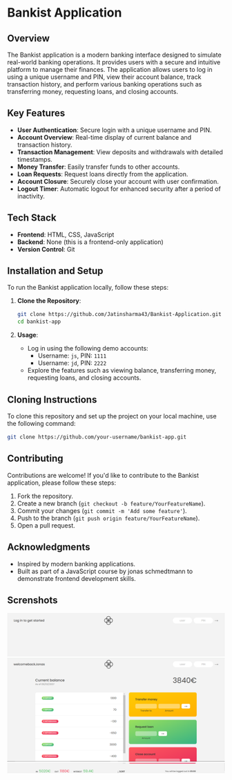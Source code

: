 # Bankist Application

## Overview

The Bankist application is a modern banking interface designed to simulate real-world banking operations. It provides users with a secure and intuitive platform to manage their finances. The application allows users to log in using a unique username and PIN, view their account balance, track transaction history, and perform various banking operations such as transferring money, requesting loans, and closing accounts.

## Key Features

- **User Authentication**: Secure login with a unique username and PIN.
- **Account Overview**: Real-time display of current balance and transaction history.
- **Transaction Management**: View deposits and withdrawals with detailed timestamps.
- **Money Transfer**: Easily transfer funds to other accounts.
- **Loan Requests**: Request loans directly from the application.
- **Account Closure**: Securely close your account with user confirmation.
- **Logout Timer**: Automatic logout for enhanced security after a period of inactivity.

## Tech Stack

- **Frontend**: HTML, CSS, JavaScript
- **Backend**: None (this is a frontend-only application)
- **Version Control**: Git

## Installation and Setup

To run the Bankist application locally, follow these steps:

1. **Clone the Repository**:

   ```bash
   git clone https://github.com/Jatinsharma43/Bankist-Application.git
   cd bankist-app
   ```

2. **Usage**:
   - Log in using the following demo accounts:
     - Username: `js`, PIN: `1111`
     - Username: `jd`, PIN: `2222`
   - Explore the features such as viewing balance, transferring money, requesting loans, and closing accounts.

## Cloning Instructions

To clone this repository and set up the project on your local machine, use the following command:

```bash
git clone https://github.com/your-username/bankist-app.git
```

## Contributing

Contributions are welcome! If you'd like to contribute to the Bankist application, please follow these steps:

1. Fork the repository.
2. Create a new branch (`git checkout -b feature/YourFeatureName`).
3. Commit your changes (`git commit -m 'Add some feature'`).
4. Push to the branch (`git push origin feature/YourFeatureName`).
5. Open a pull request.

## Acknowledgments

- Inspired by modern banking applications.
- Built as part of a JavaScript course by jonas schmedtmann to demonstrate frontend development skills.

## Screnshots

![image](images/bank1.png)
![image](images/bank2.png)
![image](images/bank3.png)
